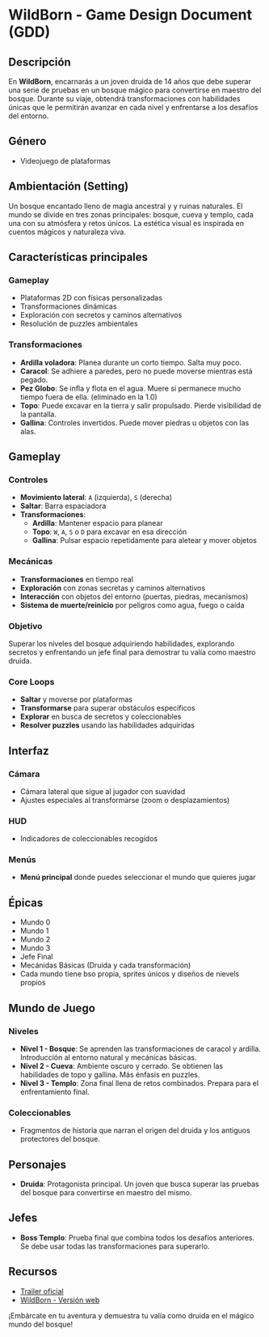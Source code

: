 # WildBorn - Game Design Document (GDD)

## Descripción
En **WildBorn**, encarnarás a un joven druida de 14 años que debe superar una serie de pruebas en un bosque mágico para convertirse en maestro del bosque. Durante su viaje, obtendrá transformaciones con habilidades únicas que le permitirán avanzar en cada nivel y enfrentarse a los desafíos del entorno.

## Género
- Videojuego de plataformas

## Ambientación (Setting)
Un bosque encantado lleno de magia ancestral y y ruinas naturales. El mundo se divide en tres zonas principales: bosque, cueva y templo, cada una con su atmósfera y retos únicos. La estética visual es inspirada en cuentos mágicos y naturaleza viva.

## Características principales

### Gameplay
- Plataformas 2D con físicas personalizadas
- Transformaciones dinámicas
- Exploración con secretos y caminos alternativos
- Resolución de puzzles ambientales

### Transformaciones
- **Ardilla voladora**: Planea durante un corto tiempo. Salta muy poco.
- **Caracol**: Se adhiere a paredes, pero no puede moverse mientras está pegado.
- **Pez Globo**: Se infla y flota en el agua. Muere si permanece mucho tiempo fuera de ella. (eliminado en la 1.0)
- **Topo**: Puede excavar en la tierra y salir propulsado. Pierde visibilidad de la pantalla.
- **Gallina**: Controles invertidos. Puede mover piedras u objetos con las alas.

## Gameplay

### Controles
- **Movimiento lateral**: `A` (izquierda), `S` (derecha)
- **Saltar**: Barra espaciadora
- **Transformaciones**:
  - **Ardilla**: Mantener espacio para planear
  - **Topo**: `W`, `A`, `S` o `D` para excavar en esa dirección
  - **Gallina**: Pulsar espacio repetidamente para aletear y mover objetos

### Mecánicas
- **Transformaciones** en tiempo real
- **Exploración** con zonas secretas y caminos alternativos
- **Interacción** con objetos del entorno (puertas, piedras, mecanismos)
- **Sistema de muerte/reinicio** por peligros como agua, fuego o caída

### Objetivo
Superar los niveles del bosque adquiriendo habilidades, explorando secretos y enfrentando un jefe final para demostrar tu valía como maestro druida.

### Core Loops
- **Saltar** y moverse por plataformas
- **Transformarse** para superar obstáculos específicos
- **Explorar** en busca de secretos y coleccionables
- **Resolver puzzles** usando las habilidades adquiridas

## Interfaz

### Cámara
- Cámara lateral que sigue al jugador con suavidad
- Ajustes especiales al transformarse (zoom o desplazamientos)

### HUD
- Indicadores de coleccionables recogidos

### Menús
- **Menú principal** donde puedes seleccionar el mundo que quieres jugar

## Épicas
- Mundo 0
- Mundo 1
- Mundo 2
- Mundo 3
- Jefe Final
- Mecánidas Básicas (Druida y cada transformación)
- Cada mundo tiene bso propia, sprites únicos y diseños de nievels propios

## Mundo de Juego

### Niveles
- **Nivel 1 - Bosque**: Se aprenden las transformaciones de caracol y ardilla. Introducción al entorno natural y mecánicas básicas.
- **Nivel 2 - Cueva**: Ambiente oscuro y cerrado. Se obtienen las habilidades de topo y gallina. Más énfasis en puzzles.
- **Nivel 3 - Templo**: Zona final llena de retos combinados. Prepara para el enfrentamiento final.

### Coleccionables
- Fragmentos de historia que narran el origen del druida y los antiguos protectores del bosque.

## Personajes
- **Druida**: Protagonista principal. Un joven que busca superar las pruebas del bosque para convertirse en maestro del mismo.

## Jefes
- **Boss Templo**: Prueba final que combina todos los desafíos anteriores. Se debe usar todas las transformaciones para superarlo.

## Recursos

- [Trailer oficial](https://youtu.be/eN2waxP5t7Q)
- [WildBorn - Versión web](https://pedroamp22.github.io/Wildborn/)

¡Embárcate en tu aventura y demuestra tu valía como druida en el mágico mundo del bosque!
